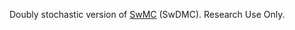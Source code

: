 Doubly stochastic version of [SwMC](https://github.com/kylejingli/SwMC-IJCAI17) (SwDMC). Research Use Only.
